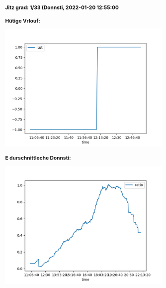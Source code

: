 ### Jitz grad: 1/33 (Donnsti, 2022-01-20 12:55:00

### Hütige Vrlouf:
![Graph](Today.png)

### E durschnittleche Donnsti:
![Graph](Donnsti.png)